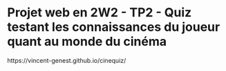 <h1>Projet web en 2W2 - TP2 - Quiz testant les connaissances du joueur quant au monde du cinéma</h1>
<p> https://vincent-genest.github.io/cinequiz/ </p>
